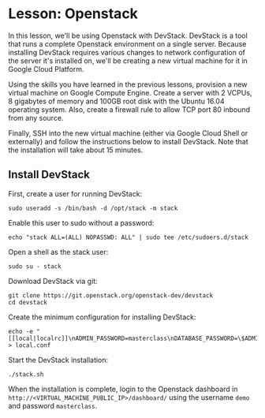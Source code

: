 # Lesson: Openstack

In this lesson, we'll be using Openstack with DevStack. DevStack is a tool that runs a complete Openstack environment on a single server. Because installing DevStack requires various changes to network configuration of the server it's installed on, we'll be creating a new virtual machine for it in Google Cloud Platform.

Using the skills you have learned in the previous lessons, provision a new virtual machine on Google Compute Engine. Create a server with 2 VCPUs, 8 gigabytes of memory and 100GB root disk with the Ubuntu 16.04 operating system. Also, create a firewall rule to allow TCP port 80 inbound from any source.

Finally, SSH into the new virtual machine (either via Google Cloud Shell or externally) and follow the instructions below to install DevStack. Note that the installation will take about 15 minutes.

## Install DevStack

First, create a user for running DevStack:
```
sudo useradd -s /bin/bash -d /opt/stack -m stack
```

Enable this user to sudo without a password:
```
echo "stack ALL=(ALL) NOPASSWD: ALL" | sudo tee /etc/sudoers.d/stack
```

Open a shell as the stack user:
```
sudo su - stack
```

Download DevStack via git:
```
git clone https://git.openstack.org/openstack-dev/devstack
cd devstack
```

Create the minimum configuration for installing DevStack:
```
echo -e "[[local|localrc]]\nADMIN_PASSWORD=masterclass\nDATABASE_PASSWORD=\$ADMIN_PASSWORD\nRABBIT_PASSWORD=\$ADMIN_PASSWORD\nSERVICE_PASSWORD=\$ADMIN_PASSWORD" > local.conf
```

Start the DevStack installation:
```
./stack.sh
```

When the installation is complete, login to the Openstack dashboard in `http://<VIRTUAL_MACHINE_PUBLIC_IP>/dashboard/` using the username `demo` and password `masterclass`.

